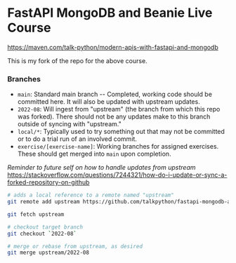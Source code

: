 # FastAPI MongoDB and Beanie Live Course

https://maven.com/talk-python/modern-apis-with-fastapi-and-mongodb

This is my fork of the repo for the above course.

### Branches
* `main`: Standard main branch -- Completed, working code should be committed here.  It will also be updated with upstream updates.
* `2022-08`: Will ingest from "upstream" (the branch from which this repo was forked).  There should not be any updates make to this branch outside of syncing with "upstream."
* `local/*`: Typically used to try something out that may not be committed or to do a trial run of an involved commit.
* `exercise/[exercise-name]`: Working branches for assigned exercises.  These should get merged into `main` upon completion.

*Reminder to future self on how to handle updates from upstream*
https://stackoverflow.com/questions/7244321/how-do-i-update-or-sync-a-forked-repository-on-github

``` zsh
# adds a local reference to a remote named "upstream"
git remote add upstream https://github.com/talkpython/fastapi-mongodb-and-beanie-live-course.git

git fetch upstream

# checkout target branch
git checkout `2022-08`

# merge or rebase from upstream, as desired
git merge upstream/2022-08
```